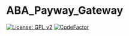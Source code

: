 # ABA_Payway_Gateway

[![License: GPL v2](https://img.shields.io/badge/License-GPL_v2-blue.svg)](https://www.gnu.org/licenses/old-licenses/gpl-2.0.en.html)
[![CodeFactor](https://www.codefactor.io/repository/github/konexdigital/aba_payway_gateway/badge)](https://www.codefactor.io/repository/github/konexdigital/aba_payway_gateway)